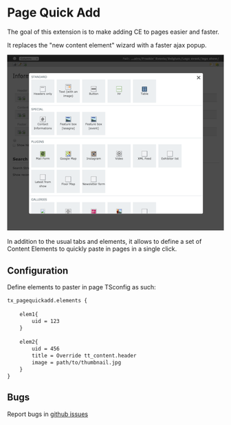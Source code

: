 # Page Quick Add


The goal of this extension is to make adding CE to pages easier and faster.

It replaces the "new content element" wizard with a faster ajax popup.

![screenshot of ajax popup](https://raw.githubusercontent.com/lipsumar/typo3_page_quick_add/master/Documentation/screenshot.png)

In addition to the usual tabs and elements, it allows to define a set of Content Elements to quickly paste in pages in a single click.



## Configuration

Define elements to paster in page TSconfig as such:

```typoscript
tx_pagequickadd.elements {

	elem1{
		uid = 123
	}

	elem2{
		uid = 456
		title = Override tt_content.header
		image = path/to/thumbnail.jpg
	}
}
```


## Bugs

Report bugs in [github issues](https://github.com/lipsumar/typo3_page_quick_add/issues)

